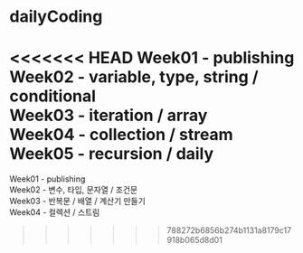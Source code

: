 # dailyCoding
<<<<<<< HEAD
Week01 - publishing    
Week02 - variable, type, string / conditional  
Week03 - iteration / array     
Week04 - collection / stream   
Week05 - recursion / daily
=======
Week01 - publishing  
Week02 - 변수, 타입, 문자열 / 조건문    
Week03 - 반복문 / 배열 / 계산기 만들기   
Week04 - 컬렉션 / 스트림  
>>>>>>> 788272b6856b274b1131a8179c17918b065d8d01
